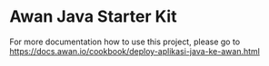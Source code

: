# Awan Java Starter Kit

For more documentation how to use this project, please go to https://docs.awan.io/cookbook/deploy-aplikasi-java-ke-awan.html

